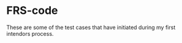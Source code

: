 # FRS-code

These are some of the test cases that have initiated during my first intendors process. 
